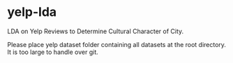 yelp-lda
========

LDA on Yelp Reviews to Determine Cultural Character of City.

Please place yelp dataset folder containing all datasets at the root directory. It is too large to handle over git.
